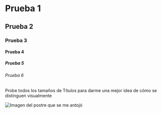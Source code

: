 # Prueba 1
## Prueba 2
### Prueba 3
#### Prueba 4
##### Prueba 5
###### Prueba 6

Probe todos los tamaños de Títulos para darme una mejor idea de cómo se distinguen visualmente

![Imagen del postre que se me antojó](https://tragonesperofinos.mx/wp-content/uploads/2024/10/WhatsApp-Image-2024-10-29-at-12.46.23-PM.jpeg)
